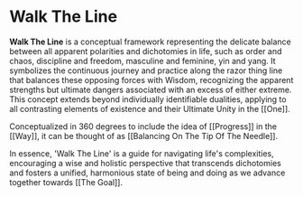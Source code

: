 # Walk The Line

**Walk The Line** is a conceptual framework representing the delicate balance between all apparent polarities and dichotomies in life, such as order and chaos, discipline and freedom, masculine and feminine, yin and yang. It symbolizes the continuous journey and practice along the razor thing line that balances these opposing forces with Wisdom, recognizing the apparent strengths but ultimate dangers associated with an excess of either extreme. This concept extends beyond individually identifiable dualities, applying to all contrasting elements of existence and their Ultimate Unity in the [[One]]. 

Conceptualized in 360 degrees to include the idea of [[Progress]] in the [[Way]], it can be thought of as [[Balancing On The Tip Of The Needle]]. 

In essence, 'Walk The Line' is a guide for navigating life's complexities, encouraging a wise and holistic perspective that transcends dichotomies and fosters a unified, harmonious state of being and doing as we advance together towards [[The Goal]]. 